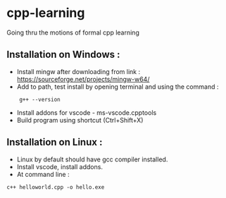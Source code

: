 # cpp-learning
Going thru the motions of formal cpp learning

## Installation on Windows :
- Install mingw after downloading from link : https://sourceforge.net/projects/mingw-w64/
- Add to path, test install by opening terminal and using the command :
```
    g++ --version
```
- Install addons for vscode - ms-vscode.cpptools
- Build program using shortcut (Ctrl+Shift+X)

## Installation on Linux :
- Linux by default should have gcc compiler installed.
- Install vscode, install addons.
- At command line : 
```
c++ helloworld.cpp -o hello.exe
```